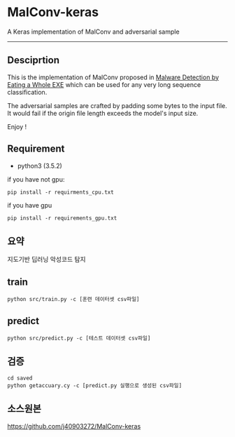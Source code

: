 # MalConv-keras
A Keras implementation of MalConv and adversarial sample

---
## Desciprtion

This is the implementation of MalConv proposed in [Malware Detection by Eating a Whole EXE](https://arxiv.org/abs/1710.09435) which can be used for any very long sequence classification.

The adversarial samples are crafted by padding some bytes to the input file. It would fail if the origin file length exceeds the model's input size.

Enjoy !

## Requirement
- python3 (3.5.2)

if you have not gpu:
```
pip install -r requirments_cpu.txt
```

if you have gpu
```
pip install -r requirements_gpu.txt
```
## 요약
지도기반 딥러닝 악성코드 탐지

## train
```
python src/train.py -c [훈련 데이터셋 csv파일]
```

## predict
```
python src/predict.py -c [테스트 데이터셋 csv파일]
```

## 검증
```
cd saved
python getaccuary.cy -c [predict.py 실행으로 생성된 csv파일]
```

## 소스원본
https://github.com/j40903272/MalConv-keras